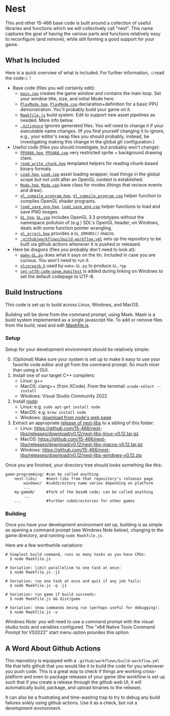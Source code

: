 # Nest

This and other 15-466 base code is built around a collection of useful libraries and functions which we will collectively call "nest".
This name captures the goal of having the various parts and functions relatively easy to reconfigure (and remove), while still forming a good support for your game.

## What Is Included

Here is a quick overview of what is included. For further information, ☺read the code☺ !
- Base code (files you will certainly edit):
	- [`main.cpp`](main.cpp) creates the game window and contains the main loop. Set your window title, size, and initial Mode here.
	- [`PlayMode.hpp`](PlayMode.hpp), [`PlayMode.cpp`](PlayMode.cpp) declaration+definition for a basic PPU demonstration. You'll probably build your game on it.
	- [`Maekfile.js`](Maekfile.js) build system. Edit to support new asset pipelines as needed. More info below.
	- [`.gitignore`](.gitignore) ignores generated files. You will need to change it if your executable name changes. (If you find yourself changing it to ignore, e.g., your editor's swap files you should probably, instead, be investigating making this change in the global git configuration.)
- Useful code (files you should investigate, but probably won't change):
	- [`PPU466.hpp`](PPU466.hpp), [`PPU466.cpp`](PPU466.cpp) very restricted sprite + background drawing class.
	- [`read_write_chunk.hpp`](read_write_chunk.hpp) templated helpers for reading chunk-based binary formats.
	- [`Load.hpp`](Load.hpp), [`Load.cpp`](Load.cpp) asset loading wrapper; load things in the global scope but not until after an OpenGL context is established.
	- [`Mode.hpp`](Mode.hpp), [`Mode.cpp`](Mode.cpp) base class for modes (things that recieve events and draw).
	- [`gl_compile_program.hpp`](gl_compile_program.hpp), [`gl_compile_program.cpp`](gl_compile_program.cpp) helper function to compiles OpenGL shader programs.
	- [`load_save_png.hpp`](load_save_png.hpp), [`load_save_png.cpp`](load_save_png.cpp) helper functions to load and save PNG images.
	- [`GL.hpp`](GL.hpp), [`GL.cpp`](GL.cpp) includes OpenGL 3.3 prototypes without the namespace pollution of (e.g.) SDL's OpenGL header; on Windows, deals with some function pointer wrangling.
	- [`gl_errors.hpp`](gl_errors.hpp) provides a `GL_ERRORS()` macro.
	- [`.github/workflows/build-workflow.yml`](.github/workflows/build-workflow.yml) sets up the repository to be built via github actions whenever it is pushed or released.
- Here be dragons (files you probably don't need to look at):
	- [`make-GL.py`](make-GL.py) does what it says on the tin. Included in case you are curious. You won't need to run it.
	- [`glcorearb.h`](glcorearb.h) used by `make-GL.py` to produce `GL.*pp`
	- [`set-utf8-code-page.manifest`](set-utf8-code-page.manifest) is added during linking on Windows to set the default codepage to UTF-8.


## Build Instructions

This code is set up to build across Linux, Windows, and MacOS.

Building will be done from the command prompt, using Maek.
Maek is a build system implemented as a single javascript file.
To add or remove files from the build, read and edit [Maekfile.js](Maekfile.js).

### Setup

Setup for your development environment should be relatively simple:

 0. (Optional) Make sure your system is set up to make it easy to use your favorite code editor and git from the command prompt. So much nicer than using a GUI.
 1. Install one of our target C++ compilers:
 	- Linux: g++
	- MacOS: clang++ (from XCode). From the terminal: `xcode-select --install`
	- Windows: Visual Studio Community 2022
 2. Install [node](https://node.js):
    - Linux: e.g. `sudo apt-get install node`
	- MacOS: e.g. `brew install node`
	- Windows: [download from node's web page](https://nodejs.org/en/download/)
 3. Extract an appropriate [release of nest-libs](https://github.com/15-466/nest-libs/releases) to a sibling of this folder:
    - Linux: https://github.com/15-466/nest-libs/releases/download/v0.12/nest-libs-linux-v0.12.tar.gz
	- MacOS: https://github.com/15-466/nest-libs/releases/download/v0.12/nest-libs-macos-v0.12.tar.gz
	- Windows: https://github.com/15-466/nest-libs/releases/download/v0.12/nest-libs-windows-v0.12.zip

Once you are finished, your directory tree should looks something like this:

```
game-programming/ #can be called anything
	nest-libs/    #nest-libs from that repository's releases page
		windows/  #subdirectory name varies depending on platform
		...
	my-gameN/     #fork of the baseN code; can be called anything
		...
	...           #further subdirectories for other games
```

### Building

Once you have your development environment set up, building is as simple as opening a command prompt (see Windows Note below), changing to the game directory, and running `node Maekfile.js`.

Here are a few worthwhile variations:

```
# Simplest build command, runs as many tasks as you have CPUs:
  $ node Maekfile.js

# Variation: limit parallelism to one task at once:
  $ node Maekfile.js -j1

# Variation: run one task at once and quit if any job fails:
  $ node Maekfile.js -q -j1

# Variation: run game if build succeeds:
  $ node Maekfile.js && dist/game

# Variation: show commands being run (perhaps useful for debugging):
  $ node Maekfile.js -v
```

*Windows Note:* you will need to use a command prompt with the visual studio tools and variables configured. The "x64 Native Tools Command Prompt for VS2022" start menu option provides this option.

## A Word About Github Actions

This repository is equipped with a `.github/workflows/build-workflow.yml` file that tells github that you would like it to build the code for you whenever you push code.
This is a great way to check if things are working cross-platform and even to package releases of your game (the workflow is set up such that if you create a release through the github web UI, it will automatically build, package, and upload binaries to the release).

It can also be a frustrating and time-wasting trap to try to debug any build failures solely using github actions. Use it as a check, but not a development environment.
